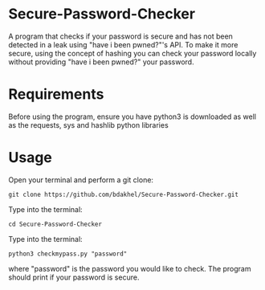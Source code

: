# Secure-Password-Checker
A program that checks if your password is secure and has not been detected in a leak using "have i been pwned?"'s API. To make it more secure, using the concept of hashing you can check your password locally without providing "have i been pwned?" your password.
# Requirements
Before using the program, ensure you have python3 is downloaded as well as the requests, sys and hashlib python libraries
# Usage
Open your terminal and perform a git clone: 
``` 
git clone https://github.com/bdakhel/Secure-Password-Checker.git
```
Type into the terminal:
```
cd Secure-Password-Checker
```
Type into the terminal: 
```
python3 checkmypass.py "password"
```
where "password" is the password you would like to check. The program should print if your password is secure.
